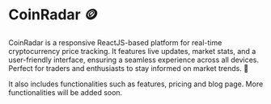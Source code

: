 # CoinRadar 🪙
 CoinRadar is a responsive ReactJS-based platform for real-time cryptocurrency price tracking. It features live updates, market stats, and a user-friendly interface, ensuring a seamless experience across all devices. Perfect for traders and enthusiasts to stay informed on market trends. 🚀

It also includes functionalities such as features, pricing and blog page. 
More functionalities will be added soon. 
